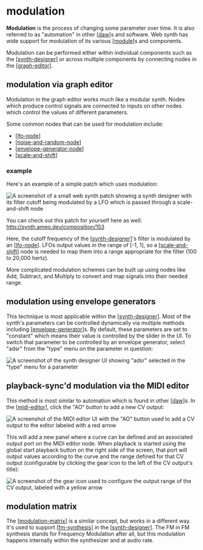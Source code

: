 # modulation

**Modulation** is the process of changing some parameter over time.  It is also referred to as "automation" in other [[daw]]s and software. Web synth has wide support for modulation of its various [[module]]s and components.

Modulation can be performed either within individual components such as the [[synth-designer]] or across multiple components by connecting nodes in the [[graph-editor]].

## modulation via graph editor

Modulation in the graph editor works much like a modular synth.  Nodes which produce control signals are connected to inputs on other nodes which control the values of different parameters.

Some common nodes that can be used for modulation include:

 * [[lfo-node]]
 * [[noise-and-random-node]]
 * [[envelope-generator-node]]
 * [[scale-and-shift]]

### example

Here's an example of a simple patch which uses modulation:

![A screenshot of a small web synth patch showing a synth designer with its filter cutoff being modulated by a LFO which is passed through a scale-and-shift node](https://i.ameo.link/cqu.png)

You can check out this patch for yourself here as well: <http://synth.ameo.dev/composition/153>

Here, the cutoff frequency of the [[synth-designer]]'s filter is modulated by an [[lfo-node]].  LFOs output values in the range of [-1, 1], so a [[scale-and-shift]] node is needed to map them into a range appropriate for the filter (100 to 20,000 hertz).

More complicated modulation schemes can be built up using nodes like Add, Subtract, and Multiply to convert and map signals into their needed range.

## modulation using envelope generators

This technique is most applicable within the [[synth-designer]].  Most of the synth's parameters can be controlled dynamically via multiple methods including [[envelope-generator]]s.  By default, these parameters are set to "constant" which means their value is controlled by the slider in the UI.  To switch that parameter to be controlled by an envelope generator, select "adsr" from the "type" menu on the parameter in question:

![A screenshot of the synth designer UI showing "adsr" selected in the "type" menu for a parameter](https://i.ameo.link/cqv.png)

## playback-sync'd modulation via the MIDI editor

This method is most similar to automation which is found in other [[daw]]s.  In the [[midi-editor]], click the "AO" button to add a new CV output:

![A screenshot of the MIDI editor UI with the "AO" button used to add a CV output to the editor labeled with a red arrow](https://i.ameo.link/cqw.png)

This will add a new panel where a curve can be defined and an associated output port on the MIDI editor node.  When playback is started using the global start playback button on the right side of the screen, that port will output values according to the curve and the range defined for that CV output (configurable by clicking the gear icon to the left of the CV output's title):

![A screenshot of the gear icon used to configure the output range of the CV output, labeled with a yellow arrow](https://i.ameo.link/cqy.png)

## modulation matrix

The [[modulation-matrix]] is a similar concept, but works in a different way.  It's used to support [[fm-synthesis]] in the [[synth-designer]].  The FM in FM synthesis stands for Frequency Modulation after all, but this modulation happens internally within the synthesizer and at audio rate.

[//begin]: # "Autogenerated link references for markdown compatibility"
[daw]: daw "digital audio workstation"
[module]: module "web synth modules"
[synth-designer]: synth-designer "synth designer"
[graph-editor]: graph-editor "graph editor"
[lfo-node]: lfo-node "lfo-node"
[noise-and-random-node]: noise-and-random-node "noise-and-random-node"
[envelope-generator-node]: envelope-generator-node "envelope-generator-node"
[scale-and-shift]: scale-and-shift "scale and shift"
[envelope-generator]: envelope-generator "envelope generator"
[midi-editor]: midi-editor "midi-editor"
[modulation-matrix]: modulation-matrix "modulation matrix"
[fm-synthesis]: fm-synthesis "fm-synthesis"
[//end]: # "Autogenerated link references"
